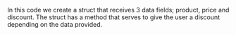 In this code we create a struct that receives 3 data fields; product, price and discount. The struct has a method that serves to give the user a discount depending on the data provided.